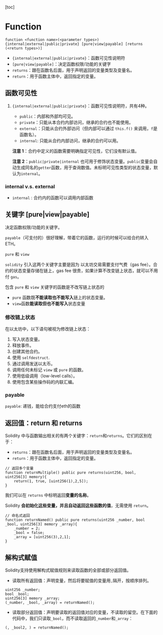 [toc]

# Function

```sol
function <function name>(<parameter types>) {internal|external|public|private} [pure|view|payable] [returns (<return types>)]
```

- `{internal|external|public|private}`：函数可见性说明符
- `[pure|view|payable]`：决定函数权限/功能的关键字
- `returns`：跟在函数名后面，用于声明返回的变量类型及变量名。
- `return`：用于函数主体中，返回指定的变量。



## 函数可见性

1. `{internal|external|public|private}`：函数可见性说明符，共有4种。

   - `public`：内部和外部均可见。
   - `private`：只能从本合约内部访问，继承的合约也不能使用。
   - `external`：只能从合约外部访问（但内部可以通过 `this.f()` 来调用，`f`是函数名）。
   - `internal`: 只能从合约内部访问，继承的合约可以用。

   **注意 1**：合约中定义的函数需要明确指定可见性，它们没有默认值。

   **注意 2**：`public|private|internal` 也可用于修饰状态变量。`public`变量会自动生成同名的`getter`函数，用于查询数值。未标明可见性类型的状态变量，默认为`internal`。



### internal v.s. external

- `internal` : 合约内的函数可以调用内部函数



## 关键字 [pure|view|payable]

决定函数权限/功能的关键字。

`payable`（可支付的）很好理解，带着它的函数，运行的时候可以给合约转入 ETH。

`pure` 和 `view`

`solidity` 引入这两个关键字主要是因为 以太坊交易需要支付气费（gas fee）。合约的状态变量存储在链上，gas fee 很贵，如果计算不改变链上状态，就可以不用付 `gas`。

包含 `pure` 和 `view` 关键字的函数是不改写链上状态的

- `pure` 函数既**不能读取也不能写入**链上的状态变量。
- `view`函数**能读取但也不能写入**状态变量

### 修改链上状态

在以太坊中，以下语句被视为修改链上状态：

1. 写入状态变量。
2. 释放事件。
3. 创建其他合约。
4. 使用 `selfdestruct`.
5. 通过调用发送以太币。
6. 调用任何未标记 `view` 或 `pure` 的函数。
7. 使用低级调用（low-level calls）。
8. 使用包含某些操作码的内联汇编。



### payable

`payable`: 递钱，能给合约支付eth的函数



## 返回值：return 和 returns

Solidity 中与函数输出相关的有两个关键字：`return`和`returns`。它们的区别在于：

- `returns`：跟在函数名后面，用于声明返回的变量类型及变量名。
- `return`：用于函数主体中，返回指定的变量。

```solidity
// 返回多个变量
function returnMultiple() public pure returns(uint256, bool, uint256[3] memory){
    return(1, true, [uint256(1),2,5]);
}
```



我们可以在 `returns` 中标明返回**变量的名称**。

Solidity **会初始化这些变量，并且自动返回这些函数的值**，无需使用 `return`。

```
// 命名式返回
function returnNamed() public pure returns(uint256 _number, bool _bool, uint256[3] memory _array){
    _number = 2;
    _bool = false;
    _array = [uint256(3),2,1];
}
```



## 解构式赋值

Solidity支持使用解构式赋值规则来读取函数的全部或部分返回值。

- 读取所有返回值：声明变量，然后将要赋值的变量用`,`隔开，按顺序排列。

```solidity
uint256 _number;
bool _bool;
uint256[3] memory _array;
(_number, _bool, _array) = returnNamed();
```



- 读取部分返回值：声明要读取的返回值对应的变量，不读取的留空。在下面的代码中，我们只读取`_bool`，而不读取返回的`_number`和`_array`：

```solidity
(, _bool2, ) = returnNamed();
```